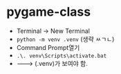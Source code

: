 # pygame-class

- Terminal -> New Terminal
- `python -m venv .venv` (생략 ㅆㄱㄴ)
- Command Prompt열기
- `.\. venv\Scripts\activate.bat`
- ---> (.venv)가 보여야 함.


